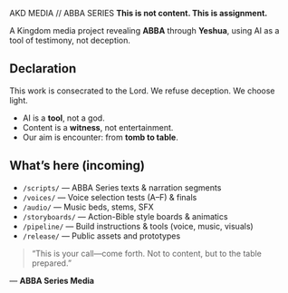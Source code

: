 AKD MEDIA // ABBA SERIES
**This is not content. This is assignment.**

A Kingdom media project revealing **ABBA** through **Yeshua**, using AI as a tool of testimony, not deception.

## Declaration
This work is consecrated to the Lord. We refuse deception. We choose light.
- AI is a **tool**, not a god.
- Content is a **witness**, not entertainment.
- Our aim is encounter: from **tomb to table**.

## What’s here (incoming)
- `/scripts/` — ABBA Series texts & narration segments  
- `/voices/` — Voice selection tests (A–F) & finals  
- `/audio/` — Music beds, stems, SFX  
- `/storyboards/` — Action-Bible style boards & animatics  
- `/pipeline/` — Build instructions & tools (voice, music, visuals)  
- `/release/` — Public assets and prototypes

> “This is your call—come forth. Not to content, but to the table prepared.”

— **ABBA Series Media**
